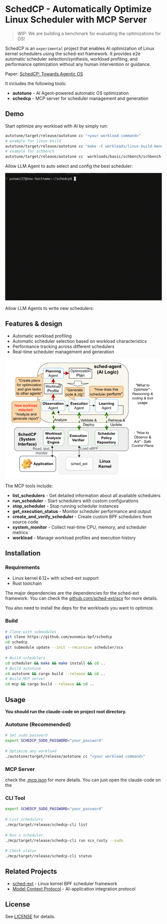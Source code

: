 # SchedCP - Automatically Optimize Linux Scheduler with MCP Server

> WIP: We are building a benchmark for evaluating the optimizations for OS!

SchedCP is an `experimental` project that enables AI optimization of Linux kernel schedulers using the sched-ext framework. It provides e2e automatic scheduler selection/synthesis, workload profiling, and performance optimization without any human intervention or guidance.

Paper: [SchedCP: Towards Agentic OS](https://arxiv.org/abs/2509.18256)

It includes the following tools:

- **autotune** - AI Agent-powered automatic OS optimization
- **schedcp** - MCP server for scheduler management and generation

## Demo

Start optimize any workload with AI by simply run:

```sh
autotune/target/release/autotune cc "<your workload command>"
# example for linux build
autotune/target/release/autotune cc "make -C workloads/linux-build-bench/linux clean -j && make -C workloads/linux-build-bench/linux -j" 
# example for schbench
autotune/target/release/autotune cc  workloads/basic/schbench/schbench
```

Allow LLM Agent to auto select and config the best scheduler:

![document/schbench-optimize.gif](document/schbench-optimize.gif)

Allow LLM Agents to write new schedulers:

## Features & design

- Automatic workload profiling
- Automatic scheduler selection based on workload characteristics
- Performance tracking across different schedulers
- Real-time scheduler management and generation

![document/design.png](document/design.png)

The MCP tools include:

- **list_schedulers** - Get detailed information about all available schedulers
- **run_scheduler** - Start schedulers with custom configurations
- **stop_scheduler** - Stop running scheduler instances
- **get_execution_status** - Monitor scheduler performance and output
- **create_and_verify_scheduler** - Create custom BPF schedulers from source code
- **system_monitor** - Collect real-time CPU, memory, and scheduler metrics
- **workload** - Manage workload profiles and execution history

## Installation

### Requirements

- Linux kernel 6.12+ with sched-ext support  
- Rust toolchain

The major dependencies are the dependencies for the sched-ext framework. You can check the [github.com/sched-ext/scx](https://github.com/sched-ext/scx) for more details.

You also need to install the deps for the workloads you want to optimize.

### Build

```bash
# Clone with submodules
git clone https://github.com/eunomia-bpf/schedcp
cd schedcp
git submodule update --init --recursive scheduler/scx

# Build schedulers
cd scheduler && make && make install && cd ..
# Build autotune
cd autotune && cargo build --release && cd ..
# Build MCP server
cd mcp && cargo build --release && cd ..
```

## Usage

**You should run the claude-code on project root directory.**

### Autotune (Recommended)

```bash
# Set sudo password
export SCHEDCP_SUDO_PASSWORD="your_password"

# Optimize any workload
./autotune/target/release/autotune cc "<your workload command>"
```

### MCP Server

check the [.mcp.json](.mcp.json) for more details. You can just open the claude-code on the 

### CLI Tool

```bash
export SCHEDCP_SUDO_PASSWORD="your_password"

# List schedulers
./mcp/target/release/schedcp-cli list

# Run a scheduler
./mcp/target/release/schedcp-cli run scx_rusty --sudo

# Check status
./mcp/target/release/schedcp-cli status
```

## Related Projects

- [sched-ext](https://github.com/sched-ext/scx) - Linux kernel BPF scheduler framework
- [Model Context Protocol](https://modelcontextprotocol.io/) - AI-application integration protocol

## License

See [LICENSE](LICENSE) for details.
